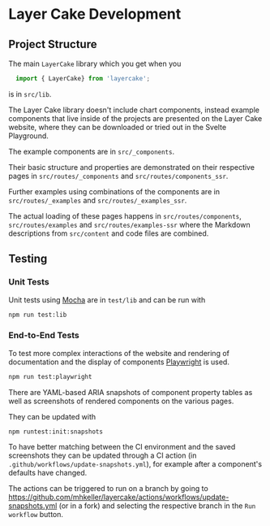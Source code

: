 # Layer Cake Development

## Project Structure

The main `LayerCake` library which you get when you

```js
  import { LayerCake} from 'layercake';
```

is in `src/lib`.

The Layer Cake library doesn't include chart components, instead example components that live inside of the projects are presented on the Layer Cake website, where they can be downloaded or tried out in the Svelte Playground.

The example components are in `src/_components`.

Their basic structure and properties are demonstrated on their respective pages in `src/routes/_components` and `src/routes/components_ssr`.

Further examples using combinations of the components are in `src/routes/_examples` and `src/routes/_examples_ssr`.

The actual loading of these pages happens in `src/routes/components`, `src/routes/examples` and `src/routes/examples-ssr` where the Markdown descriptions from `src/content` and code files are combined.

## Testing

### Unit Tests

Unit tests using [Mocha](https://mochajs.org/) are in `test/lib` and can be run with

```sh
npm run test:lib
```

### End-to-End Tests

To test more complex interactions of the website and rendering of documentation and the display of components [Playwright](https://playwright.dev/) is used.

```sh
npm run test:playwright
```

There are YAML-based ARIA snapshots of component property tables as well as screenshots of rendered components on the various pages.

They can be updated with

```sh
npm runtest:init:snapshots
```

To have better matching between the CI environment and the saved screenshots they can be updated through a CI action (in `.github/workflows/update-snapshots.yml`), for example after a component's defaults have changed.

The actions can be triggered to run on a branch by going to <https://github.com/mhkeller/layercake/actions/workflows/update-snapshots.yml> (or in a fork) and selecting the respective branch in the `Run workflow` button.
